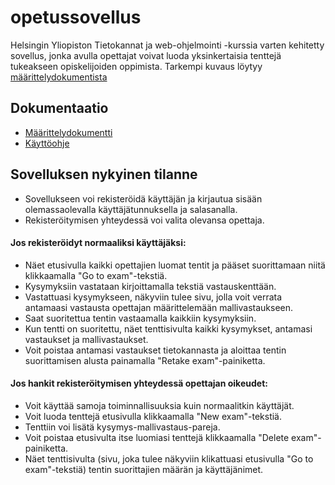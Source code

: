 # opetussovellus

Helsingin Yliopiston Tietokannat ja web-ohjelmointi -kurssia varten kehitetty sovellus, jonka avulla 
opettajat voivat luoda yksinkertaisia tenttejä tukeakseen opiskelijoiden oppimista. Tarkempi kuvaus löytyy [määrittelydokumentista](https://github.com/ThomasGrundstrom/opetussovellus/blob/main/dokumentaatio/maarittelydokumentti.md)


## Dokumentaatio

- [Määrittelydokumentti](https://github.com/ThomasGrundstrom/opetussovellus/blob/main/dokumentaatio/maarittelydokumentti.md)
- [Käyttöohje](https://github.com/ThomasGrundstrom/opetussovellus/blob/main/dokumentaatio/kayttoohje.md)


## Sovelluksen nykyinen tilanne

- Sovellukseen voi rekisteröidä käyttäjän ja kirjautua sisään olemassaolevalla käyttäjätunnuksella ja salasanalla. 
- Rekisteröitymisen yhteydessä voi valita olevansa opettaja.

#### Jos rekisteröidyt normaaliksi käyttäjäksi: 

- Näet etusivulla kaikki opettajien luomat tentit ja pääset suorittamaan niitä klikkaamalla "Go to exam"-tekstiä.
- Kysymyksiin vastataan kirjoittamalla tekstiä vastauskenttään.
- Vastattuasi kysymykseen, näkyviin tulee sivu, jolla voit verrata antamaasi vastausta opettajan määrittelemään mallivastaukseen.
- Saat suoritettua tentin vastaamalla kaikkiin kysymyksiin. 
- Kun tentti on suoritettu, näet tenttisivulta kaikki kysymykset, antamasi vastaukset ja mallivastaukset.
- Voit poistaa antamasi vastaukset tietokannasta ja aloittaa tentin suorittamisen alusta painamalla "Retake exam"-painiketta.

#### Jos hankit rekisteröitymisen yhteydessä opettajan oikeudet:

- Voit käyttää samoja toiminnallisuuksia kuin normaalitkin käyttäjät.
- Voit luoda tenttejä etusivulla klikkaamalla "New exam"-tekstiä.
- Tenttiin voi lisätä kysymys-mallivastaus-pareja.
- Voit poistaa etusivulta itse luomiasi tenttejä klikkaamalla "Delete exam"-painiketta.
- Näet tenttisivulta (sivu, joka tulee näkyviin klikattuasi etusivulla "Go to exam"-tekstiä) tentin suorittajien määrän ja käyttäjänimet.
